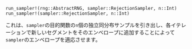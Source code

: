 ```
run_sampler!(rng::AbstractRNG, sampler::RejectionSampler, n::Int)
run_sampler!(sampler::RejectionSampler, n::Int)
```

これは、`sampler`の目的関数の`n`個の独立同分布サンプルを引き出し、各イテレーションで新しいセグメントをそのエンベロープに追加することによって`sampler`のエンベロープを適応させます。
